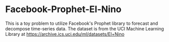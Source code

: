 # Facebook-Prophet-El-Nino
This is a toy problem to utilize Facebook's Prophet library to forecast and decompose time-series data.  The dataset is from the UCI Machine Learning Library at https://archive.ics.uci.edu/ml/datasets/El+Nino
